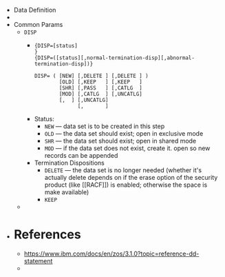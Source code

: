 - Data Definition
-
- Common Params
	- `DISP`
		- ```
		  {DISP=[status]                                                        }
		  {DISP=([status][,normal-termination-disp][,abnormal-termination-disp])}
		  
		  DISP= ( [NEW] [,DELETE ] [,DELETE ] )
		          [OLD] [,KEEP   ] [,KEEP   ]
		          [SHR] [,PASS   ] [,CATLG  ]
		          [MOD] [,CATLG  ] [,UNCATLG]
		          [,  ] [,UNCATLG]
		                [,       ]
		  ```
		- Status:
			- `NEW` — data set is to be created in this step
			- `OLD` — the data set should exist; open in exclusive mode
			- `SHR` — the data set should exist; open in shared mode
			- `MOD` — if the data set does not exist, create it. open so new records can be appended
		- Termination Dispositions
			- `DELETE` — the data set is no longer needed (whether it's actually delete depends on if the erase option of the security product (like [[RACF]]) is enabled; otherwise the space is make available)
			- `KEEP`
	-
- # References
	- https://www.ibm.com/docs/en/zos/3.1.0?topic=reference-dd-statement
	-